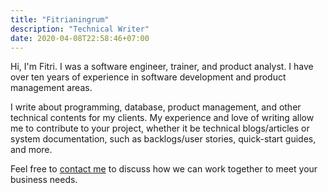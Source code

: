 ```yaml
---
title: "Fitrianingrum"
description: "Technical Writer"
date: 2020-04-08T22:58:46+07:00
---
```



Hi, I'm Fitri. 
I was a software engineer, trainer, and product analyst. 
I have over ten years of experience in software development and product management areas.

I write about programming, database, product management, and other technical contents for my clients. My experience and love of writing allow me to contribute to your project, 
whether it be technical blogs/articles or system documentation, such as backlogs/user stories, quick-start guides, and more.
 
Feel free to <a href="/contact">[contact me](/contact) to discuss how we can work together to meet your business needs.
              